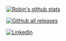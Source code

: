 [![Robin's github stats](https://github-readme-stats.vercel.app/api?username=robinsane&show_icons=true&theme=dark)](https://github.com/Robinsane)   

[![GitHub all releases](https://img.shields.io/github/downloads/robinsane/compound_interest_calculator/total?label=ci_calc%20downloads)](https://github.com/Robinsane/compound_interest_calculator)

[![LinkedIn](https://img.shields.io/badge/LinkedIn-0077B5?style=for-the-badge&logo=linkedin&logoColor=white)](https://www.linkedin.com/in/robin-boone/)
